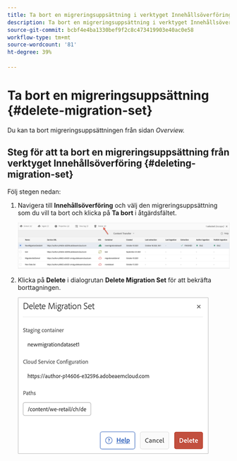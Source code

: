 ```yaml
---
title: Ta bort en migreringsuppsättning i verktyget Innehållsöverföring
description: Ta bort en migreringsuppsättning i verktyget Innehållsöverföring
source-git-commit: bcbf4e4ba1330bef9f2c8c473419903e40ac0e58
workflow-type: tm+mt
source-wordcount: '81'
ht-degree: 39%

---
```



# Ta bort en migreringsuppsättning {#delete-migration-set}

Du kan ta bort migreringsuppsättningen från sidan *Overview.*

## Steg för att ta bort en migreringsuppsättning från verktyget Innehållsöverföring {#deleting-migration-set}

Följ stegen nedan:

1. Navigera till **Innehållsöverföring** och välj den migreringsuppsättning som du vill ta bort och klicka på **Ta bort** i åtgärdsfältet.

   ![bild](/help/journey-migration/content-transfer-tool/assets-ctt/migration-delete1.png)

1. Klicka på **Delete** i dialogrutan **Delete Migration Set** för att bekräfta borttagningen.

   ![bild](/help/journey-migration/content-transfer-tool/assets-ctt/migration-delete2.png)
